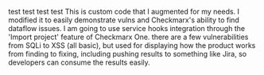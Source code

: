 test
test
test
test
This is custom code that I augmented for my needs.  I modified it to
easily demonstrate vulns and Checkmarx's ability to find dataflow issues.  I am going to use service hooks integration
through the 'Import project' feature of Checkmarx One.
there are a few vulnerabilities from SQLi to XSS (all basic), but used for displaying how the product works from finding to fixing, including pushing results to something like Jira, so developers can consume the results easily.

